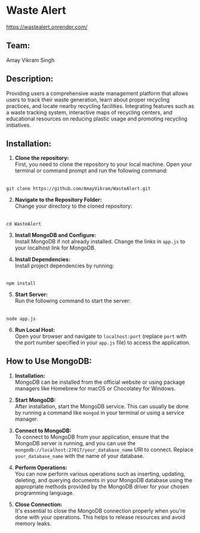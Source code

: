 # Waste Alert
https://wastealert.onrender.com/

## Team:
Amay Vikram Singh
## Description:
Providing users  a comprehensive waste management platform that allows users to track their waste generation, learn about proper recycling practices, and locate nearby recycling facilities. Integrating features such as a waste tracking system, interactive maps of recycling centers, and educational resources on reducing plastic usage and promoting recycling initiatives.

## Installation:

1. **Clone the repository:**  
   First, you need to clone the repository to your local machine. Open your terminal or command prompt and run the following command:

######
    git clone https://github.com/AmayVikram/WasteAlert.git

2. **Navigate to the Repository Folder:**  
Change your directory to the cloned repository:

######
    cd WasteAlert

3. **Install MongoDB and Configure:**  
Install MongoDB if not already installed. Change the links in `app.js` to your localhost link for MongoDB.

4. **Install Dependencies:**  
Install project dependencies by running:

######
    npm install


5. **Start Server:**  
Run the following command to start the server:

######
    node app.js


6. **Run Local Host:**  
Open your browser and navigate to `localhost:port` (replace `port` with the port number specified in your `app.js` file) to access the application.

## How to Use MongoDB:

1. **Installation:**  
MongoDB can be installed from the official website or using package managers like Homebrew for macOS or Chocolatey for Windows.

2. **Start MongoDB:**  
After installation, start the MongoDB service. This can usually be done by running a command like `mongod` in your terminal or using a service manager.

3. **Connect to MongoDB:**  
To connect to MongoDB from your application, ensure that the MongoDB server is running, and you can use the `mongodb://localhost:27017/your_database_name` URI to connect. Replace `your_database_name` with the name of your database.

4. **Perform Operations:**  
You can now perform various operations such as inserting, updating, deleting, and querying documents in your MongoDB database using the appropriate methods provided by the MongoDB driver for your chosen programming language.

5. **Close Connection:**  
It's essential to close the MongoDB connection properly when you're done with your operations. This helps to release resources and avoid memory leaks.

